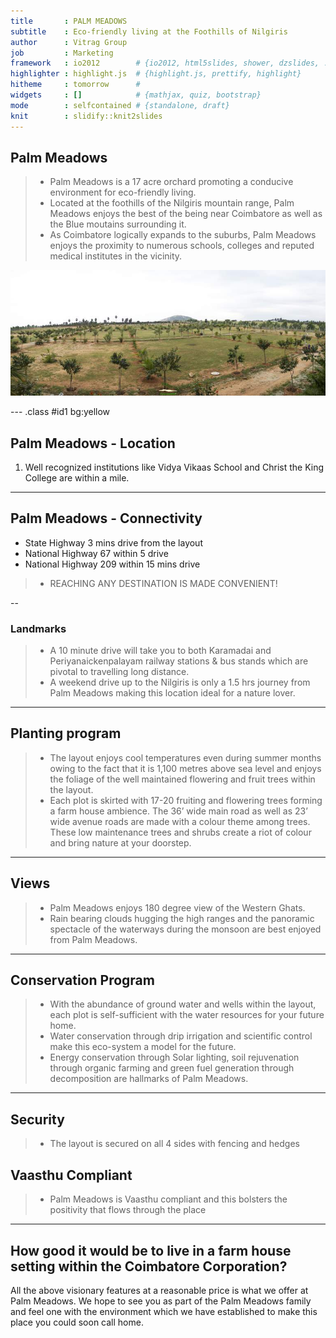 ```yaml
---
title       : PALM MEADOWS
subtitle    : Eco-friendly living at the Foothills of Nilgiris
author      : Vitrag Group
job         : Marketing
framework   : io2012        # {io2012, html5slides, shower, dzslides, ...}
highlighter : highlight.js  # {highlight.js, prettify, highlight}
hitheme     : tomorrow      # 
widgets     : []            # {mathjax, quiz, bootstrap}
mode        : selfcontained # {standalone, draft}
knit        : slidify::knit2slides
---
```


## Palm Meadows

> * Palm Meadows is a 17 acre orchard promoting a conducive environment for eco-friendly living. 
> * Located at the foothills of the Nilgiris mountain range, Palm Meadows enjoys the best of the being near Coimbatore as well as the Blue moutains surrounding it.
> * As Coimbatore logically expands to the suburbs, Palm Meadows enjoys the proximity to numerous schools, colleges and reputed medical institutes in the vicinity.

![Palm Meadows](assets/img/PalmMeadows-30.jpg)

--- .class #id1 bg:yellow

## Palm Meadows - Location

1. Well recognized institutions like Vidya Vikaas School and Christ the King College are within a mile.

---

## Palm Meadows - Connectivity

* State Highway 3 mins drive from the layout
* National Highway 67 within 5 drive
* National Highway 209 within 15 mins drive

>* REACHING ANY DESTINATION IS MADE CONVENIENT!

--

### Landmarks

>* A 10 minute drive will take you to both Karamadai and Periyanaickenpalayam railway stations & bus stands which are pivotal to travelling long distance.
>* A weekend drive up to the Nilgiris is only a 1.5 hrs journey from Palm Meadows making this location ideal for a nature lover.

---

## Planting program

>* The layout enjoys cool temperatures even during summer months owing to the fact that it is 1,100 metres above sea level and enjoys the foliage of the  well maintained flowering and fruit trees within the layout. 
>* Each plot is skirted with 17-20 fruiting and flowering trees forming a farm house ambience. The 36’ wide main road as well as 23’ wide avenue roads are made with a colour theme among trees. These low maintenance trees and shrubs create a riot of colour and bring nature at your doorstep.

---

## Views

>* Palm Meadows enjoys 180 degree view of the Western Ghats. 
>* Rain bearing clouds hugging the high ranges and the panoramic spectacle of the waterways during the monsoon are best enjoyed from Palm Meadows.

---

## Conservation Program

>* With the abundance of ground water and wells within the layout, each plot is self-sufficient with the water resources for your future home. 
>* Water conservation through drip irrigation and scientific control make this eco-system a model for the future. 
>* Energy conservation through Solar lighting, soil rejuvenation through organic farming and green fuel generation through decomposition are hallmarks of Palm Meadows.

--- 

## Security
>* The layout is secured on all 4 sides with fencing and hedges

## Vaasthu Compliant
>* Palm Meadows is Vaasthu compliant and this bolsters the positivity that flows through the place

---

## How good it would be to live in a farm house setting within the Coimbatore Corporation? 

All the above visionary features at a reasonable price is what we offer at Palm Meadows. We hope to see you as part of the Palm Meadows family and feel one with the environment which we have established to make this place  you could soon call home.
